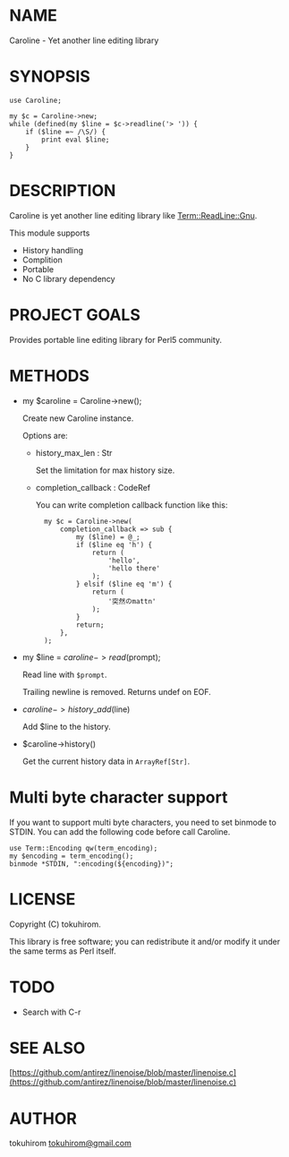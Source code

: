 # NAME

Caroline - Yet another line editing library 

# SYNOPSIS

    use Caroline;

    my $c = Caroline->new;
    while (defined(my $line = $c->readline('> ')) {
        if ($line =~ /\S/) {
            print eval $line;
        }
    }

# DESCRIPTION

Caroline is yet another line editing library like [Term::ReadLine::Gnu](http://search.cpan.org/perldoc?Term::ReadLine::Gnu).

This module supports

- History handling
- Complition
- Portable
- No C library dependency

# PROJECT GOALS

Provides portable line editing library for Perl5 community.

# METHODS

- my $caroline = Caroline->new();

    Create new Caroline instance.

    Options are:

    - history\_max\_len : Str

        Set the limitation for max history size.

    - completion\_callback : CodeRef

        You can write completion callback function like this:

            my $c = Caroline->new(
                completion_callback => sub {
                    my ($line) = @_;
                    if ($line eq 'h') {
                        return (
                            'hello',
                            'hello there'
                        );
                    } elsif ($line eq 'm') {
                        return (
                            '突然のmattn'
                        );
                    }
                    return;
                },
            );

- my $line = $caroline->read($prompt);

    Read line with `$prompt`.

    Trailing newline is removed. Returns undef on EOF.

- $caroline->history\_add($line)

    Add $line to the history.

- $caroline->history()

    Get the current history data in ` ArrayRef[Str] `.

# Multi byte character support

If you want to support multi byte characters, you need to set binmode to STDIN.
You can add the following code before call Caroline.

    use Term::Encoding qw(term_encoding);
    my $encoding = term_encoding();
    binmode *STDIN, ":encoding(${encoding})";

# LICENSE

Copyright (C) tokuhirom.

This library is free software; you can redistribute it and/or modify
it under the same terms as Perl itself.

# TODO

- Search with C-r

# SEE ALSO

[https://github.com/antirez/linenoise/blob/master/linenoise.c](https://github.com/antirez/linenoise/blob/master/linenoise.c)

# AUTHOR

tokuhirom <tokuhirom@gmail.com>
